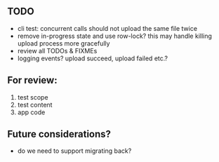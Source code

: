 ## TODO

* cli test: concurrent calls should not upload the same file twice
* remove in-progress state and use row-lock?  this may handle killing upload process more gracefully
* review all TODOs & FIXMEs
* logging events? upload succeed, upload failed etc.?

## For review:

1. test scope
2. test content
3. app code

## Future considerations?

* do we need to support migrating back?
